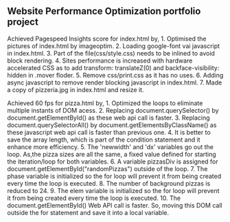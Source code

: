 ## Website Performance Optimization portfolio project

Achieved Pagespeed Insights score for index.html by,
    1. Optimised the pictures of index.html by imageoptim.
    2. Loading google-font vai javascript in index.html.
    3. Part of the file(css/style.css) needs to be inlined to avoid block rendering.
    4. Sites performance is increased with hardware accelerated CSS as to add transform: translateZ(0) and backface-visibility: hidden in .mover floder.
    5. Remove css/print.css as it has no uses.
    6. Adding async javascript to remove render blocking javascript in index.html.
    7. Made a copy of pizzeria.jpg in index.html and resize it.
 
Achieved 60 fps for pizza.html by,
    1. Optimized the loops to eliminate multiple instants of DOM acess.
    2. Replacing document.querySelector() by document.getElementById() as these web api call is faster.
    3. Replacing document.querySelectorAll() by document.getElementsByClassName() as these javascript web api call is faster than previous one.
    4. It is better to save the array length, which is part of the condition statement and it enhance more efficiency.
    5. The 'newwidth' and 'dx' variables go out the loop. As,the pizza sizes are all the same, a fixed value defined for starting the iteration/loop for both variables.
    6. A variable pizzasDiv is assigned for document.getElementById("randomPizzas") outside of the loop.
    7. The phase variable is initialized so the for loop will prevent it from being created every time the loop is executed.
    8. The number of background pizzas is reduced to 24.
    9. The elem variable is initialized so the for loop will prevent it from being created every time the loop is executed.
    10. The document.getElementById() Web API call is faster. So, moving this DOM call outside the for statement and save it into a local variable.
